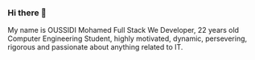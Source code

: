 ### Hi there 👋

<!--
**Oussidi1998/Oussidi1998** is a ✨ _special_ ✨ repository because its `README.md` (this file) appears on your GitHub profile. -->

My name is OUSSIDI Mohamed Full Stack We Developer, 22 years old Computer Engineering Student, highly motivated, dynamic, persevering, rigorous and passionate about anything related to IT.

